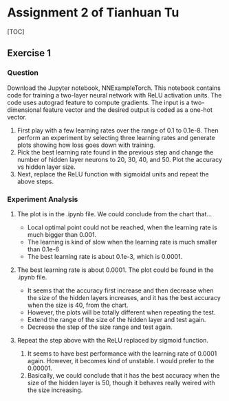 # Assignment 2 of Tianhuan Tu
[TOC]

## Exercise 1
### Question
Download the Jupyter notebook, NNExampleTorch. This notebook contains code for training a two-layer neural network with
ReLU activation units. The code uses autograd feature to compute gradients.
The input is a two-dimensional feature vector and the desired output is
coded as a one-hot vector.

1. First play with a few learning rates over the range of 0.1 to 0.1e-8.
    Then perform an experiment by selecting three learning rates and
    generate plots showing how loss goes down with training.
2. Pick the best learning rate found in the previous step and change the
    number of hidden layer neurons to 20, 30, 40, and 50. Plot the
    accuracy vs hidden layer size.
3. Next, replace the ReLU function with sigmoidal units and repeat the
    above steps.

### Experiment Analysis
1. The plot is in the .ipynb file. We could conclude from the chart that... 
    * Local optimal point could not be reached, when the learning rate is much bigger than 0.001.
    * The learning is kind of slow when the learning rate is much smaller than 0.1e-6
    * The best learning rate is about 0.1e-3, which is 0.0001.

2. The best learning rate is about 0.0001. The plot could be found in the .ipynb file.
    * It seems that the accuracy first increase and then decrease when the size of the hidden layers increases, 
        and it has the best accuracy when the size is 40, from the chart.
    * However, the plots will be totally different when repeating the test.
    * Extend the range of the size of the hidden layer and test again.
    * Decrease the step of the size range and test again.

3. Repeat the step above with the ReLU replaced by sigmoid function.
    1. It seems to have best performance with the learning rate of 0.0001 again. However, it becomes kind of unstable. 
        I would prefer to the 0.00001.
    2. Basically, we could conclude that it has the best accuracy when the size of the hidden layer is 50, 
        though it behaves really weired with the size increasing.